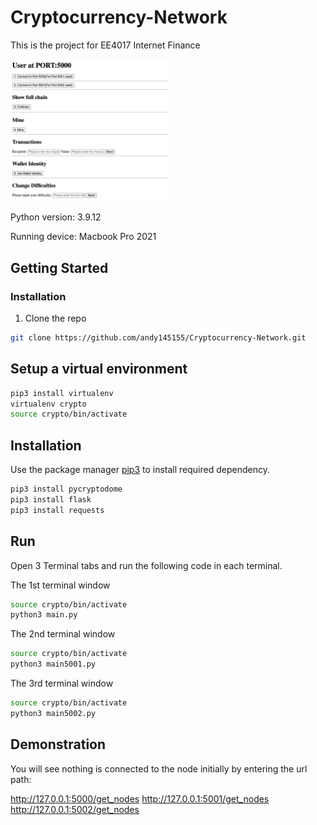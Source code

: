 # Cryptocurrency-Network

This is the project for EE4017 Internet Finance 

<img src="pic/5000.png" width="50%" height="50%">

Python version: 3.9.12

Running device: Macbook Pro 2021 

## Getting Started

### Installation

1. Clone the repo
```bash
git clone https://github.com/andy145155/Cryptocurrency-Network.git
```

## Setup a virtual environment 
```bash
pip3 install virtualenv
virtualenv crypto
source crypto/bin/activate
```
## Installation

Use the package manager [pip3](https://pip.pypa.io/en/stable/) to install required dependency.

```bash
pip3 install pycryptodome
pip3 install flask
pip3 install requests
```

## Run

Open 3 Terminal tabs and run the following code in each terminal.

The 1st terminal window
```bash
source crypto/bin/activate
python3 main.py
```

The 2nd terminal window
```bash
source crypto/bin/activate
python3 main5001.py
```

The 3rd terminal window
```bash
source crypto/bin/activate
python3 main5002.py
```

## Demonstration

You will see nothing is connected to the node initially by entering the url path: 

http://127.0.0.1:5000/get_nodes
http://127.0.0.1:5001/get_nodes
http://127.0.0.1:5002/get_nodes